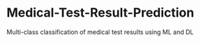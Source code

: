 # Medical-Test-Result-Prediction
Multi-class classification of medical test results using ML and DL
